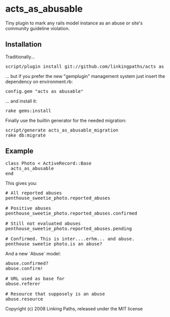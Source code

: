 acts\_as\_abusable
==================

Tiny plugin to mark any rails model instance as an abuse or site's community guideline violation.

Installation
------------

Traditionally...

<pre>
script/plugin install git://github.com/linkingpaths/acts_as_abusable.git
</pre>

... but if you prefer the new "gemplugin" management system just insert the dependency on environment.rb:

<pre>
config.gem "acts_as_abusable"
</pre>

... and install it:

<pre>
rake gems:install
</pre>

Finally use the builtin generator for the needed migration:

<pre>
script/generate acts_as_abusable_migration
rake db:migrate
</pre>


Example
-------

<pre>
class Photo < ActiveRecord::Base
  acts_as_abusable
end
</pre>

This gives you:

<pre>
# All reported abuses
penthouse_sweetie_photo.reported_abuses

# Positive abuses
penthouse_sweetie_photo.reported_abuses.confirmed

# Still not evaluated abuses
penthouse_sweetie_photo.reported_abuses.pending

# Confirmed. This is inter....erhm... and abuse.
penthouse_sweetie_photo.is_an_abuse?
</pre>

And a new ´Abuse´ model:

<pre>
abuse.confirmed?
abuse.confirm!

# URL used as base for 
abuse.referer

# Resource that supposely is an abuse
abuse.resource
</pre>

Copyright (c) 2008 Linking Paths, released under the MIT license
